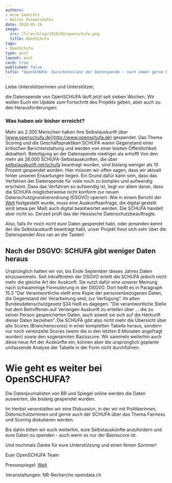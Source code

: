 ```yaml
---
authors: 
- Arne Semsrott
- Walter Palmetshofer
date: 2018-05-16
image:
  src: /files/blog/2018/02/openschufa.png
  title: OpenSchufa
tags:
- OpenSchufa
type: post
layout: post
card: true
published: false
title: "OpenSCHUFA: Zwischenbilanz der Datenspende - noch immer gerne Daten spenden!" 
---
```

Liebe Unterstützerinnen und Unterstützer,

die Datenspende von OpenSCHUFA läuft jetzt seit sieben Wochen. Wir wollen Euch ein Update zum Fortschritt des Projekts geben, aber auch zu den Herausforderungen:

### Was haben wir bisher erreicht?
Mehr als 2.300 Menschen haben ihre Selbstauskunft über [www.openschufa.de](http://www.openschufa.de) gespendet. Das Thema Scoring und die Geschäftspraktiken SCHUFA waren Gegenstand einer kritischen Berichterstattung und werden von einer breiten Öffentlichkeit debattiert.
Beteiligung an der Datenspende niedriger als erhofft
Von den mehr als 26.000 SCHUFA-Selbstauskünften, die über [selbstauskunft.net/schufa](selbstauskunft.net/schufa) beantragt wurden, sind bislang weniger als 10 Prozent gespendet worden. Hier müssen wir  offen sagen, dass wir aktuell hinter unseren Erwartungen liegen. Ein Grund dafür kann sein, dass das Verfahren der Datenspende für viele noch zu komplex und aufwendig erscheint. Dass das Verfahren so aufwendig ist, liegt vor allem daran, dass die SCHUFA
möglicherweise nicht konform zur neuen Datenschutzgrundverordnung (DSGVO) operiert. Wie in einem Bericht der [Welt](https://www.welt.de/finanzen/article177303132/DSGVO-stellt-das-Abo-Modell-der-Schufa-infrage.html) festgestellt wurde, muss eine Auskunftsanfrage, die digital gestellt wird (etwa per Mail) auch digital beantwortet werden. Die SCHUFA handelt aber nicht so. Derzeit prüft das der Hessische Datenschutzbeauftragte.

Also, falls Ihr noch nicht eure Daten gespendet habt, oder jemanden kennt der die Selbstauskunft beantragt habt, unser Projekt freut sich sehr über die Datenspende!
Also ran an die Tasten!

## Nach der DSGVO: SCHUFA gibt weniger Daten heraus
Ursprünglich hatten wir vor, bis Ende September dieses Jahres Daten einzusammeln. Seit Inkrafttreten der DSGVO erteilt die SCHUFA jedoch nicht mehr die gleiche Art der Auskunft. Sie nutzt dafür eine unserer Meinung nach schwammige Formulierung in der DSGVO. Dort heißt es in Paragraph 15.3 "Der Verantwortliche stellt eine Kopie der personenbezogenen Daten, die Gegenstand der Verarbeitung sind, zur Verfügung“. Im alten Bundesdatenschutzgesetz §34 hieß es dagegen: "Die verantwortliche Stelle hat dem Betroffenen auf Verlangen Auskunft zu erteilen über … die zu seiner Person gespeicherten Daten, auch soweit sie sich auf die Herkunft dieser Daten beziehen”. Die SCHUFA gibt also nicht mehr die Übersicht über alle Scores (Branchenscores) in einer kompletten Tabelle heraus, sondern nur noch vereinzelte Scores (wenn die in den letzten 6 Monaten angefragt wurden) sowie den sogenannten Basisscore. Wir sammeln weiterhin auch diese neue Art der Auskünfte ein, können aber die ursprünglich geplante umfassende Analyse der Tabelle in der Form nicht durchführen.

# Wie geht es weiter bei OpenSCHUFA?
Die Datenjournalisten von BR und Spiegel online werden die Daten auswerten, die bislang gespendet wurden.

Im Herbst veranstalten wir eine Diskussion, in der wir mit Politiker*innen, Datenschützer*innen und gerne auch der SCHUFA über das Thema Fairness und Scoring diskutieren werden.

Bis dahin bitten wir euch weiterhin, eure Selbstauskünfte anzufordern und eure Daten zu spenden - auch wenn es nur der Basisscore ist. 

Und nochmals Danke für eure Unterstützung und einen feinen Sommer!

Euer OpenSCHUFA Team


Pressespiegel:
[Welt](https://www.welt.de/finanzen/article177303132/DSGVO-stellt-das-Abo-Modell-der-Schufa-infrage.html)

Veranstaltungen:
NR-Recherche
opendata.ch
